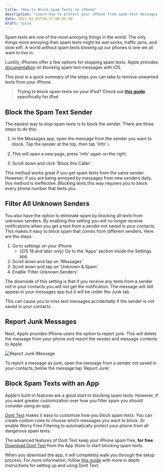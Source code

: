 ```yaml
---
title: "How to Block Spam Texts on iPhone"
description: "Learn how to protect your iPhone from spam text messages by blocking annoying spam text message senders."
date: 2021-02-02T19:57:09-05:00
draft: false
---
```


Spam texts are one of the most annoying things in the world. The only things more annoying than spam texts might be wet socks, traffic jams, and slow wifi. A world without spam texts blowing up our phones is one we all want to live in.

Luckily, iPhones offer a few options for stopping spam texts. Apple provides [documentation](https://support.apple.com/guide/iphone/block-filter-and-report-messages-iph203ab0be4/ios) on blocking spam text messages with iOS.

This post is a quick summary of the steps you can take to remove unwanted texts from your iPhone.

> **Trying to block spam texts on your iPad?**
> **Check out [this guide](/blog/how-to-block-spam-texts-on-ipad) specifically for iPad**

## Block the Spam Text Sender

The easiest way to stop spam texts is to block the sender. There are three steps to do this:

1. In the Messages app, open the message from the sender you want to block. Tap the sender at the top, then tap 'info' :information_source:.

2. This will open a new page, press 'info' again on the right.

3. Scroll down and click 'Block this Caller'.

This method works great if you get spam texts from the same sender. However, if you are being annoyed by messages from new senders daily, this method is ineffective. Blocking texts this way requires you to block every phone number that texts you.

## Filter All Unknown Senders

You also have the option to eliminate spam by blocking all texts from unknown senders. By enabling this setting you will no longer receive notifications when you get a text from a sender not saved in your contacts. This makes it easy to block spam that comes from different senders. Here are the steps:

1. Go to settings on your iPhone
    * (iOS 18 and later only) Go to the 'Apps' section inside the Settings app
2. Scroll down and tap on 'Messages'
3. Scroll down and tap on 'Unknown & Spam'
4. Enable 'Filter Unknown Senders'

The downside of this setting is that if you receive any texts from a sender not in your contacts you will not get the notification. The message will still appear in your messages app but it will be under the Junk tab.

This can cause you to miss text messages accidentally if the sender is not saved in your contacts.

## Report Junk Messages

Next, Apple provides iPhone users the option to report junk. This will delete the message from your phone and report the sender and message contents to Apple.

![Report Junk iMessage](/assets/images/reportJunk.png#center "Report Junk iMessage")

To report a message as junk, open the message from a sender not saved in your contacts, below the message tap 'Report Junk'.

## Block Spam Texts with an App

Apple's built-in features are a good start to blocking spam texts. However, if you want greater customization over how you filter spam you should consider using an app.

[Dont Text](https://apps.apple.com/us/app/dont-text/id1540836811/) makes it easy to customize how you block spam texts. You can create custom rules to choose which messages you want to block. Or enable Worry Free Filtering to automatically protect your phone from all dangerous spam texts.

The advanced features of Dont Text keep your iPhone spam free, **for free**. [Download Dont Text](https://apps.apple.com/us/app/dont-text/id1540836811/) from the App Store to start blocking spam texts.

When you download the app, it will completely walk you through the setup process. For more information, follow [this guide](/blog/block-spam-texts) with more in depth instructions for setting up and using Dont Text. 